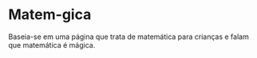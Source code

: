 # Matem-gica
Baseia-se em uma página que trata de matemática para crianças e falam que matemática é mágica.
